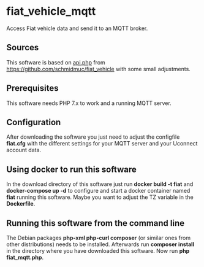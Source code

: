 # fiat_vehicle_mqtt
Access Fiat vehicle data and send it to an MQTT broker.

## Sources
This software is based on [api.php](https://github.com/schmidmuc/fiat_vehicle/blob/main/api.php) from https://github.com/schmidmuc/fiat_vehicle with some small adjustments.

## Prerequisites
This software needs PHP 7.x to work and a running MQTT server.

## Configuration
After downloading the software you just need to adjust the configfile __fiat.cfg__ with the different settings for your MQTT server and your Uconnect account data.

## Using docker to run this software
In the download directory of this software just run __docker build -t fiat__ and __docker-compose up -d__ to configure and start a docker container named __fiat__ running this software. Maybe you want to adjust the TZ variable in the __Dockerfile__.

## Running this software from the command line
The Debian packages __php-xml php-curl composer__ (or similar ones from other distributions) needs to be installed. Afterwards run __composer install__ in the directory where you have downloaded this software. Now run __php fiat_mqtt.php__.
